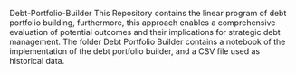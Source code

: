 Debt-Portfolio-Builder
This Repository contains the linear program of debt portfolio building, furthermore, this approach enables a comprehensive evaluation of potential outcomes and their implications for strategic debt management.
The folder Debt Portfolio Builder contains a notebook of the implementation of the debt portfolio builder, and a CSV file used as historical data.
